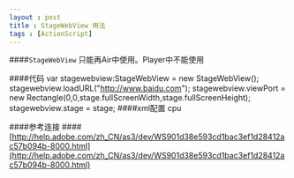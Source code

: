 ```yaml
---
layout : post
title : StageWebView 用法
tags : [ActionScript]
---
```


####`StageWebView` 只能再Air中使用。Player中不能使用

####代码
	var stagewebview:StageWebView = new StageWebView();
	stagewebview.loadURL("http://www.baidu.com");
	stagewebview.viewPort = new Rectangle(0,0,stage.fullScreenWidth,stage.fullScreenHeight);
	stagewebview.stage = stage;
####xml配置
	<renderMode>cpu</renderMode>

####参考连接
####[http://help.adobe.com/zh_CN/as3/dev/WS901d38e593cd1bac3ef1d28412ac57b094b-8000.html](http://help.adobe.com/zh_CN/as3/dev/WS901d38e593cd1bac3ef1d28412ac57b094b-8000.html)
